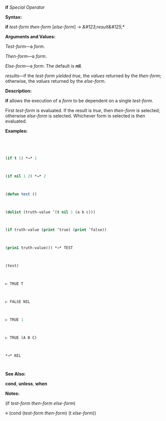 **if** *Special Operator* 



**Syntax:** 



**if** *test-form then-form* [*else-form*] *→ \&#123;result\&#125;*\* 



**Arguments and Values:** 



*Test-form*—a *form*. 



*Then-form*—a *form*. 



*Else-form*—a *form*. The default is **nil**. 



*results*—if the *test-form yielded true*, the *values* returned by the *then-form*; otherwise, the *values* returned by the *else-form*. 















**Description:** 



**if** allows the execution of a *form* to be dependent on a single *test-form*. 



First *test-form* is evaluated. If the result is *true*, then *then-form* is selected; otherwise *else-form* is selected. Whichever form is selected is then evaluated. 



**Examples:**
```lisp
 



(if t 1) *→* 1 



(if nil 1 2) *→* 2 



(defun test () 



(dolist (truth-value ’(t nil 1 (a b c))) 



(if truth-value (print ’true) (print ’false)) 



(prin1 truth-value))) *→* TEST 



(test) 



▷ TRUE T 



▷ FALSE NIL 



▷ TRUE 1 



▷ TRUE (A B C) 



*→* NIL 




```
**See Also:** 



**cond**, **unless**, **when** 



**Notes:** 



(if *test-form then-form else-form*) 



*≡* (cond (*test-form then-form*) (t *else-form*)) 



